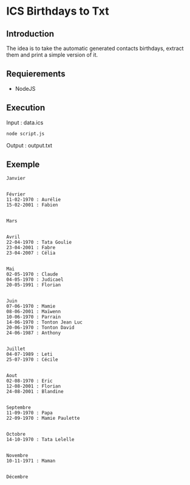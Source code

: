 # ICS Birthdays to Txt

## Introduction
The idea is to take the automatic generated contacts birthdays, extract them and print a simple version of it.

## Requierements
- NodeJS

## Execution
Input : data.ics
```bash
node script.js
```
Output : output.txt

## Exemple
```
Janvier


Février
11-02-1970 : Aurélie
15-02-2001 : Fabien 


Mars


Avril
22-04-1970 : Tata Goulie
23-04-2001 : Fabre 
23-04-2007 : Célia 


Mai
02-05-1970 : Claude
04-05-1970 : Judicael
20-05-1991 : Florian 


Juin
07-06-1970 : Mamie
08-06-2001 : Maïwenn
10-06-1970 : Parrain 
14-06-1970 : Tonton Jean Luc 
20-06-1970 : Tonton David
24-06-1987 : Anthony 


Juillet
04-07-1989 : Leti
25-07-1970 : Cécile 


Aout
02-08-1970 : Eric
12-08-2001 : Florian 
24-08-2001 : Blandine


Septembre
11-09-1970 : Papa 
22-09-1970 : Mamie Paulette 


Octobre
14-10-1970 : Tata Lelelle


Novembre
10-11-1971 : Maman 


Décembre


```
